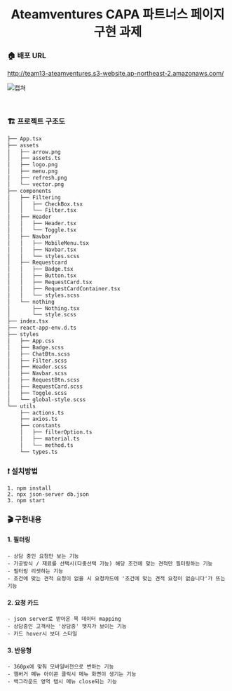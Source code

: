 <h1 align= "center"> Ateamventures CAPA 파트너스 페이지 구현 과제</h1>

### :house: 배포 URL
http://team13-ateamventures.s3-website.ap-northeast-2.amazonaws.com/

![캡쳐](https://user-images.githubusercontent.com/85682854/153013320-ec2a7f83-6849-44c8-affd-3257a817bb16.png)

<br/>

### 🏗 프로젝트 구조도

```html
├── App.tsx
├── assets
│   ├── arrow.png
│   ├── assets.ts
│   ├── logo.png
│   ├── menu.png
│   ├── refresh.png
│   └── vector.png
├── components
│   ├── Filtering
│   │   ├── CheckBox.tsx
│   │   └── Filter.tsx
│   ├── Header
│   │   ├── Header.tsx
│   │   └── Toggle.tsx
│   ├── Navbar
│   │   ├── MobileMenu.tsx
│   │   ├── Navbar.tsx
│   │   └── styles.scss
│   ├── Requestcard
│   │   ├── Badge.tsx
│   │   ├── Button.tsx
│   │   ├── RequestCard.tsx
│   │   ├── RequestCardContainer.tsx
│   │   └── styles.scss
│   └── nothing
│       ├── Nothing.tsx
│       └── style.scss
├── index.tsx
├── react-app-env.d.ts
├── styles
│   ├── App.css
│   ├── Badge.scss
│   ├── ChatBtn.scss
│   ├── Filter.scss
│   ├── Header.scss
│   ├── Navbar.scss
│   ├── RequestBtn.scss
│   ├── RequestCard.scss
│   ├── Toggle.scss
│   └── global-style.scss
└── utils
    ├── actions.ts
    ├── axios.ts
    ├── constants
    │   ├── filterOption.ts
    │   ├── material.ts
    │   └── method.ts
    └── types.ts
```

### :exclamation: 설치방법
~~~
1. npm install
2. npx json-server db.json
3. npm start
~~~



### :clapper: 구현내용

#### 1. 필터링
~~~
- 상담 중인 요청만 보는 기능
- 가공방식 / 재료를 선택시(다중선택 가능) 해당 조건에 맞는 견적만 필터링하는 기능
- 필터링 리셋하는 기능
- 조건에 맞는 견적 요청이 없을 시 요청카드에 '조건에 맞는 견적 요청이 없습니다'가 뜨는 기능
~~~

#### 2. 요청 카드
~~~
- json server로 받아온 목 데이터 mapping
- 상담중인 고객사는 '상담중' 뱃지가 보이는 기능
- 카드 hover시 보더 스타일
~~~

#### 3. 반응형
~~~
- 360px에 맞춰 모바일버전으로 변하는 기능
- 햄버거 메뉴 아이콘 클릭시 메뉴 화면이 생기는 기능
- 백그라운드 영역 탭시 메뉴 close되는 기능
~~~

